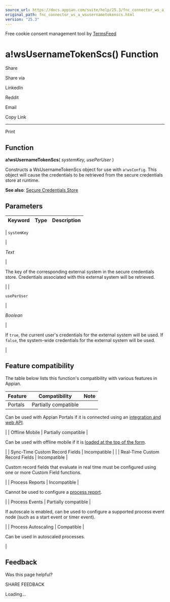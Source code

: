 ```yaml
---
source_url: https://docs.appian.com/suite/help/25.3/fnc_connector_ws_a_wsusernametokenscs.html
original_path: fnc_connector_ws_a_wsusernametokenscs.html
version: "25.3"
---
```


Free cookie consent management tool by [TermsFeed](https://www.termsfeed.com/)

# a!wsUsernameTokenScs() Function

Share

Share via

LinkedIn

Reddit

Email

Copy Link

* * *

Print

## Function

**a!wsUsernameTokenScs**( _systemKey, usePerUser_ )

Constructs a WsUsernameTokenScs object for use with `a!wsConfig`. This object will cause the credentials to be retrieved from the secure credentials store at runtime.

**See also**: [Secure Credentials Store](Secure_Credentials_Store.html)

## Parameters

| Keyword | Type | Description |
| --- | --- | --- |
|
`systemKey`

 |

_Text_

 |

The key of the corresponding external system in the secure credentials store. Credentials associated with this external system will be retrieved.

 |
|

`usePerUser`

 |

_Boolean_

 |

If `true`, the current user's credentials for the external system will be used. If `false`, the system-wide credentials for the external system will be used.

 |

## Feature compatibility

The table below lists this function's compatibility with various features in Appian.

| Feature | Compatibility | Note |
| --- | --- | --- |
| Portals | Partially compatible |
Can be used with Appian Portals if it is connected using an [integration and web API](portals-design.html#using-partially-compatible-functions-and-objects-in-a-portal).

 |
| Offline Mobile | Partially compatible |

Can be used with offline mobile if it is [loaded at the top of the form](offline-mobile-design-best-practices.html#working-with-partially-compatible-functions).

 |
| Sync-Time Custom Record Fields | Incompatible |  |
| Real-Time Custom Record Fields | Incompatible |

Custom record fields that evaluate in real time must be configured using one or more Custom Field functions.

 |
| Process Reports | Incompatible |

Cannot be used to configure a [process report](Process_Reports.html).

 |
| Process Events | Partially compatible |

If autoscale is enabled, can be used to configure a supported process event node (such as a start event or timer event).

 |
| Process Autoscaling | Compatible |

Can be used in autoscaled processes.

 |

## Feedback

Was this page helpful?

SHARE FEEDBACK

Loading...
